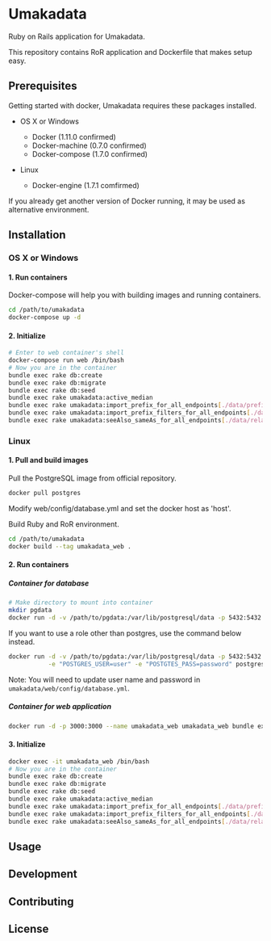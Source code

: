 # Umakadata

Ruby on Rails application for Umakadata.

This repository contains RoR application and Dockerfile that makes setup easy.

## Prerequisites

Getting started with docker, Umakadata requires these packages installed.

- OS X or Windows

    - Docker (1.11.0 confirmed)
    - Docker-machine (0.7.0 confirmed)
    - Docker-compose (1.7.0 confirmed)

- Linux

    - Docker-engine (1.7.1 comfirmed)

If you already get another version of Docker running, it may be used as alternative environment.

## Installation

### OS X or Windows

#### 1. Run containers

Docker-compose will help you with building images and running containers.
```bash
cd /path/to/umakadata
docker-compose up -d
```

#### 2. Initialize

```bash
# Enter to web container's shell
docker-compose run web /bin/bash
# Now you are in the container
bundle exec rake db:create
bundle exec rake db:migrate
bundle exec rake db:seed
bundle exec rake umakadata:active_median
bundle exec rake umakadata:import_prefix_for_all_endpoints[./data/prefixes]
bundle exec rake umakadata:import_prefix_filters_for_all_endpoints[./data/prefix_filters]
bundle exec rake umakadata:seeAlso_sameAs_for_all_endpoints[./data/relations]
```

### Linux

#### 1. Pull and build images

Pull the PostgreSQL image from official repository.
```bash
docker pull postgres
```

Modify web/config/database.yml and set the docker host as 'host'.

Build Ruby and RoR environment.
```bash
cd /path/to/umakadata
docker build --tag umakadata_web .
```

#### 2. Run containers

##### Container for database

```bash
# Make directory to mount into container
mkdir pgdata
docker run -d -v /path/to/pgdata:/var/lib/postgresql/data -p 5432:5432 --name umakadata_db postgres
```

If you want to use a role other than postgres, use the command below instead.
```bash
docker run -d -v /path/to/pgdata:/var/lib/postgresql/data -p 5432:5432 --name umakadata_db \
           -e "POSTGRES_USER=user" -e "POSTGTES_PASS=password" postgres
```

Note: You will need to update user name and password in `umakadata/web/config/database.yml`.

##### Container for web application

```bash
docker run -d -p 3000:3000 --name umakadata_web umakadata_web bundle exec rails s -p 3000 -b '0.0.0.0'
```

#### 3. Initialize

```bash
docker exec -it umakadata_web /bin/bash
# Now you are in the container
bundle exec rake db:create
bundle exec rake db:migrate
bundle exec rake db:seed
bundle exec rake umakadata:active_median
bundle exec rake umakadata:import_prefix_for_all_endpoints[./data/prefixes]
bundle exec rake umakadata:import_prefix_filters_for_all_endpoints[./data/prefix_filters]
bundle exec rake umakadata:seeAlso_sameAs_for_all_endpoints[./data/relations]
```

## Usage


## Development


## Contributing


## License
